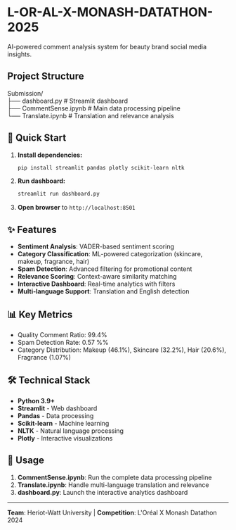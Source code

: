 # L-OR-AL-X-MONASH-DATATHON-2025

AI-powered comment analysis system for beauty brand social media insights.

## Project Structure
Submission/ <br>
├── dashboard.py # Streamlit dashboard <br>
├── CommentSense.ipynb # Main data processing pipeline <br>
└── Translate.ipynb # Translation and relevance analysis 


## 🚀 Quick Start

1. **Install dependencies:**
   ```bash
   pip install streamlit pandas plotly scikit-learn nltk
   ```

2. **Run dashboard:**
   ```bash
   streamlit run dashboard.py
   ```

3. **Open browser** to `http://localhost:8501`

## ✨ Features

- **Sentiment Analysis**: VADER-based sentiment scoring
- **Category Classification**: ML-powered categorization (skincare, makeup, fragrance, hair)
- **Spam Detection**: Advanced filtering for promotional content
- **Relevance Scoring**: Context-aware similarity matching
- **Interactive Dashboard**: Real-time analytics with filters
- **Multi-language Support**: Translation and English detection

## 📊 Key Metrics

- Quality Comment Ratio: 99.4%
- Spam Detection Rate: 0.57 %%
- Category Distribution: Makeup (46.1%), Skincare (32.2%), Hair (20.6%), Fragrance (1.07%)

## 🛠️ Technical Stack

- **Python 3.9+**
- **Streamlit** - Web dashboard
- **Pandas** - Data processing
- **Scikit-learn** - Machine learning
- **NLTK** - Natural language processing
- **Plotly** - Interactive visualizations

## 📝 Usage

1. **CommentSense.ipynb**: Run the complete data processing pipeline
2. **Translate.ipynb**: Handle multi-language translation and relevance
3. **dashboard.py**: Launch the interactive analytics dashboard

---

**Team**: Heriot-Watt University | **Competition**: L'Oréal X Monash Datathon 2024
